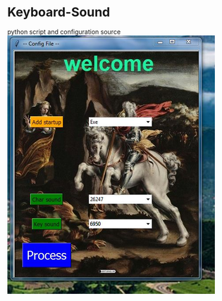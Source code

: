 # Keyboard-Sound
python script and configuration source 
![screenshot](https://github.com/shafieiton/Keyboard-Sound/blob/main/run.JPG)
